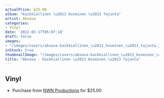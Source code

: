 ```yaml
---
actualPrice: $25.00
album: "Kaikkiallinen \u2013 Kosminen \u2013 Tajunta"
artist: Absava
categories:
- Vinyl
date: '2022-03-17T05:07:18'
draft: false
images:
- "/images/covers/absava-kaikkiallinen_\u2013_kosminen_\u2013_tajunta.jpg"
inStock: true
thumbnailImage: "/images/covers/absava-kaikkiallinen_\u2013_kosminen_\u2013_tajunta-thumb.jpg"
title: "Absava - Kaikkiallinen \u2013 Kosminen \u2013 Tajunta"
---
```


## Vinyl
* Purchase from [NWN Productions](http://shop.nwnprod.com/index.php?route=product/product&path=75&product_id=21587&sort=pd.name&order=ASC) for $25.00
